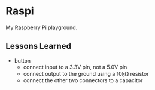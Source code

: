 # Raspi

My Raspberry Pi playground.

## Lessons Learned

- button
    - connect input to a 3.3V pin, not a 5.0V pin
    - connect output to the ground using a 10k̙Ω resistor
    - connect the other two connectors to a capacitor
